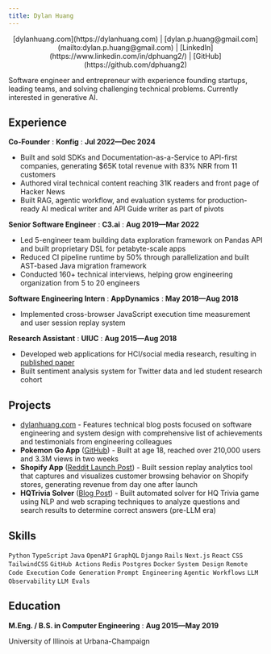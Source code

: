 ```yaml
---
title: Dylan Huang
---
```


<div style="text-align: center">
[dylanhuang.com](https://dylanhuang.com) | [dylan.p.huang@gmail.com](mailto:dylan.p.huang@gmail.com) | [LinkedIn](https://www.linkedin.com/in/dphuang2/) | [GitHub](https://github.com/dphuang2)
</div>

Software engineer and entrepreneur with experience founding startups, leading
teams, and solving challenging technical problems. Currently interested in
generative AI.

## Experience

**Co-Founder**
: **Konfig**
: **Jul 2022—Dec 2024**

- Built and sold SDKs and Documentation-as-a-Service to API-first companies,
  generating $65K total revenue with 83% NRR from 11 customers
- Authored viral technical content reaching 31K readers and front page of Hacker News
- Built RAG, agentic workflow, and evaluation systems for production-ready AI medical
  writer and API Guide writer as part of pivots

**Senior Software Engineer**
: **C3.ai**
: **Aug 2019—Mar 2022**

- Led 5-engineer team building data exploration framework on Pandas API and built proprietary DSL for petabyte-scale apps
- Reduced CI pipeline runtime by 50% through parallelization and built AST-based Java migration framework
- Conducted 160+ technical interviews, helping grow engineering organization from 5 to 20 engineers

**Software Engineering Intern**
: **AppDynamics**
: **May 2018—Aug 2018**

- Implemented cross-browser JavaScript execution time measurement and user session replay system

**Research Assistant**
: **UIUC**
: **Aug 2015—Aug 2018**

- Developed web applications for HCI/social media research, resulting in [published paper](https://dl.acm.org/doi/abs/10.1145/3173574.3173590)
- Built sentiment analysis system for Twitter data and led student research cohort

## Projects

- [dylanhuang.com](https://dylanhuang.com) - Features technical blog posts focused on software engineering and system design with comprehensive list of achievements and testimonials from engineering colleagues
- **Pokemon Go App** ([GitHub](https://github.com/dphuang2/PoGoBag)) - Built at age 18, reached over 210,000 users and 3.3M views in two weeks
- **Shopify App** ([Reddit Launch Post](https://www.reddit.com/r/shopify/comments/dirbr5/loopr_optimize_user_experiences_with_pixelperfect/)) - Built session replay analytics tool that captures and visualizes customer browsing behavior on Shopify stores, generating revenue from day one after launch
- **HQTrivia Solver** ([Blog Post](https://github.com/dphuang2/dphuang2.github.io/blob/v2/_posts/2018-01-10-hqtrivia.markdown)) - Built automated solver for HQ Trivia game using NLP and web scraping techniques to analyze questions and search results to determine correct answers (pre-LLM era)

## Skills

`Python` `TypeScript` `Java` `OpenAPI` `GraphQL` `Django` `Rails` `Next.js` `React` `CSS` `TailwindCSS` `GitHub Actions` `Redis` `Postgres` `Docker` `System Design` `Remote Code Execution` `Code Generation` `Prompt Engineering` `Agentic Workflows` `LLM Observability` `LLM Evals`

## Education

**M.Eng. / B.S. in Computer Engineering**
: **Aug 2015—May 2019**

University of Illinois at Urbana-Champaign
